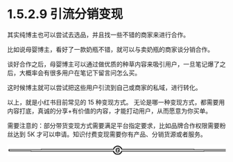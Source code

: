 # 1.5.2.9 引流分销变现

其实纯博主也可以尝试去选品，并且找一些不错的商家来进行合作。

比如说母婴博主，看好了一款奶瓶不错，就可以与卖奶瓶的商家谈分销合作。

谈好合作之后，母婴博主可以通过做优质的种草内容来吸引用户，一旦笔记爆了之后，大概率会有很多用户在笔记下留言问怎么买。

这时候博主就可以尝试把这些用户引流到自己或商家的私域，进行转化。

以上，就是小红书目前常见的 15 种变现方式。 无论是哪一种变现方式，都需要用内容打底，真诚的分享+有价值的内容，才能打动用户，从而愿意为你买单。

需要注意的：部分带货变现方式需要满足平台指定要求，比如品牌合作权限需要粉丝达到 5K 才可以申请。知识付费变现需要你有产品、分销货源或者服务。

![](img/fb91ee241585f33667363a0f754604fc.png)